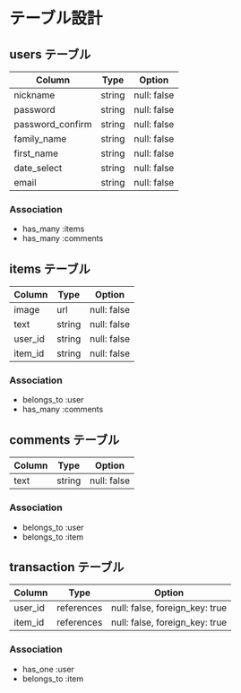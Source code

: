 # テーブル設計

## users テーブル

| Column           | Type   | Option      |
| ---------------- | ------ | ----------- |
| nickname         | string | null: false |
| password         | string | null: false |
| password_confirm | string | null: false |
| family_name      | string | null: false |
| first_name       | string | null: false |
| date_select      | string | null: false |
| email            | string | null: false |

### Association

- has_many :items
- has_many :comments

## items テーブル

| Column  | Type   | Option      |
| ------- | ------ | ----------- |
| image   | url    | null: false |
| text    | string | null: false |
| user_id | string | null: false |
| item_id | string | null: false |

### Association

- belongs_to :user
- has_many :comments

## comments テーブル

| Column | Type   | Option      |
| ------ | ------ | ----------- |
| text   | string | null: false |

### Association

- belongs_to :user
- belongs_to :item

## transaction テーブル

| Column  | Type       | Option                         |
| ------- | ---------- | ------------------------------ |
| user_id | references | null: false, foreign_key: true |
| item_id | references | null: false, foreign_key: true |

### Association

- has_one :user
- belongs_to :item
